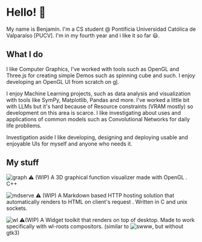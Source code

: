 # Hello! 👋
My name is Benjamín. I'm a CS student @ Pontificia Universidad Católica de Valparaíso [PUCV].
I'm in my fourth year and i like it so far 😃.

## What I do

I like Computer Graphics, I've worked with tools such as OpenGL and Three.js for creating simple Demos such as spinning cube and such. I enjoy developing an OpenGL UI from scratch on [gl](https://github.com/cykrr/gl).

I enjoy Machine Learning projects, such as data analysis and visualization with tools like SymPy, Matplotlib, Pandas and more. I've worked a little bit with LLMs but it's hard because of Resource constraints (VRAM mostly) so development on this area is scarce. I like investigating about uses and applications of common models such as Convolutional Networks for daily life probllems.

Investigation aside I like developing, designing and deploying usable and enjoyable UIs for myself and anyone who needs it.  

## My stuff
![graph](https://github.com/cykrr/graph2) ⚠️ (WIP) A 3D graphical function visualizer made with OpenGL . C++

![mdserve](https://github.com/cykrr/mdserve) ⚠️ (WIP) A Markdown based HTTP hosting solution that automatically renders to HTML on client's request . Written in C and unix sockets.

![wl](https://github.com/cykrr/wl) ⚠️(WIP) A Widget toolkit that renders on top of desktop. Made to work specifically with wl-roots compositors. (similar to ![swww](https://github.com/elkowar/eww), but without gtk3)

